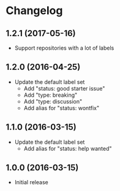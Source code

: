 
# Changelog

## 1.2.1 (2017-05-16)

  * Support repositories with a lot of labels

## 1.2.0 (2016-04-25)

  * Update the default label set
    * Add "status: good starter issue"
    * Add "type: breaking"
    * Add "type: discussion"
    * Add alias for "status: wontfix"

## 1.1.0 (2016-03-15)

  * Update the default label set
    * Add alias for "status: help wanted"

## 1.0.0 (2016-03-15)

  * Initial release
